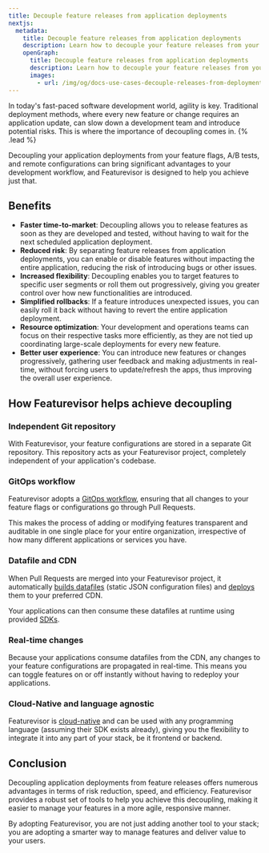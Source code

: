 ```yaml
---
title: Decouple feature releases from application deployments
nextjs:
  metadata:
    title: Decouple feature releases from application deployments
    description: Learn how to decouple your feature releases from your application deployments using Featurevisor.
    openGraph:
      title: Decouple feature releases from application deployments
      description: Learn how to decouple your feature releases from your application deployments using Featurevisor.
      images:
        - url: /img/og/docs-use-cases-decouple-releases-from-deployments.png
---
```


In today's fast-paced software development world, agility is key. Traditional deployment methods, where every new feature or change requires an application update, can slow down a development team and introduce potential risks. This is where the importance of decoupling comes in. {% .lead %}

Decoupling your application deployments from your feature flags, A/B tests, and remote configurations can bring significant advantages to your development workflow, and Featurevisor is designed to help you achieve just that.

## Benefits

- **Faster time-to-market**: Decoupling allows you to release features as soon as they are developed and tested, without having to wait for the next scheduled application deployment.
- **Reduced risk**: By separating feature releases from application deployments, you can enable or disable features without impacting the entire application, reducing the risk of introducing bugs or other issues.
- **Increased flexibility**: Decoupling enables you to target features to specific user segments or roll them out progressively, giving you greater control over how new functionalities are introduced.
- **Simplified rollbacks**: If a feature introduces unexpected issues, you can easily roll it back without having to revert the entire application deployment.
- **Resource optimization**: Your development and operations teams can focus on their respective tasks more efficiently, as they are not tied up coordinating large-scale deployments for every new feature.
- **Better user experience**: You can introduce new features or changes progressively, gathering user feedback and making adjustments in real-time, without forcing users to update/refresh the apps, thus improving the overall user experience.

## How Featurevisor helps achieve decoupling

### Independent Git repository

With Featurevisor, your feature configurations are stored in a separate Git repository. This repository acts as your Featurevisor project, completely independent of your application's codebase.

### GitOps workflow

Featurevisor adopts a [GitOps workflow](/docs/concepts/gitops), ensuring that all changes to your feature flags or configurations go through Pull Requests.

This makes the process of adding or modifying features transparent and auditable in one single place for your entire organization, irrespective of how many different applications or services you have.

### Datafile and CDN

When Pull Requests are merged into your Featurevisor project, it automatically [builds datafiles](/docs/building-datafiles) (static JSON configuration files) and [deploys](/docs/deployment) them to your preferred CDN.

Your applications can then consume these datafiles at runtime using provided [SDKs](/docs/sdks).

### Real-time changes

Because your applications consume datafiles from the CDN, any changes to your feature configurations are propagated in real-time. This means you can toggle features on or off instantly without having to redeploy your applications.

### Cloud-Native and language agnostic

Featurevisor is [cloud-native](/docs/concepts/cloud-native-architecture) and can be used with any programming language (assuming their SDK exists already), giving you the flexibility to integrate it into any part of your stack, be it frontend or backend.

## Conclusion

Decoupling application deployments from feature releases offers numerous advantages in terms of risk reduction, speed, and efficiency. Featurevisor provides a robust set of tools to help you achieve this decoupling, making it easier to manage your features in a more agile, responsive manner.

By adopting Featurevisor, you are not just adding another tool to your stack; you are adopting a smarter way to manage features and deliver value to your users.

